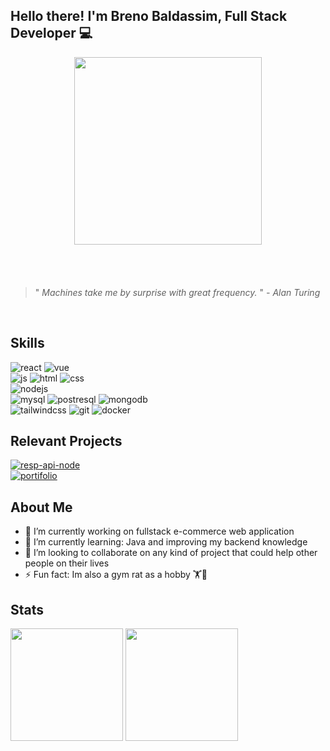 ## Hello there!  I'm Breno Baldassim, Full Stack Developer 💻

<div id="header" align="center" style="margin-bottom:20px;" >
  <img src="https://media3.giphy.com/media/v1.Y2lkPTc5MGI3NjExa3Roc3V3MXptdjdhNjkyaWN5M3A3bTFjcGtiajZhdnVnZGExdmtteCZlcD12MV9pbnRlcm5hbF9naWZfYnlfaWQmY3Q9Zw/2IudUHdI075HL02Pkk/giphy.gif" width="300"/>
</div>

<br/>
<br/>

> "<em> Machines take me by surprise with great frequency.  </em>"
> <em> -  Alan Turing </em>

<br/>

## Skills
<!--
<p align="center">
  <a href="https://skillicons.dev">
    <img src="https://skillicons.dev/icons?i=react,vue,js,html,css,nodejs,laravel,python,fastapi,java,mysql,postgres,mongodb,expressjs,tailwindcss,git,docker&perline=10" />
  </a>
</p>
-->
<p align="">
  <img alt="react" src="https://img.shields.io/badge/React-20232A?style=for-the-badge&logo=react&logoColor=61DAFB"/>
  <img alt="vue" src="https://img.shields.io/badge/Vue.js-35495E?style=for-the-badge&logo=vue.js&logoColor=4FC08D"/>
  <br/>
  <img alt="js" src="https://img.shields.io/badge/JavaScript-323330?style=for-the-badge&logo=javascript&logoColor=F7DF1E"/>
  <img alt="html" src="https://img.shields.io/badge/HTML5-E34F26?style=for-the-badge&logo=html5&logoColor=white"/>
  <img alt="css" src="https://img.shields.io/badge/CSS3-1572B6?style=for-the-badge&logo=css3&logoColor=white"/>
  <br/>
  <img alt="nodejs" src="https://img.shields.io/badge/Node.js-43853D?style=for-the-badge&logo=node.js&logoColor=white"/>
  <br/>
  <img alt="mysql" src="https://img.shields.io/badge/MySQL-00000F?style=for-the-badge&logo=mysql&logoColor=white"/>
  <img alt="postresql" src="https://img.shields.io/badge/PostgreSQL-316192?style=for-the-badge&logo=postgresql&logoColor=white"/>
  <img alt="mongodb" src="https://img.shields.io/badge/MongoDB-4EA94B?style=for-the-badge&logo=mongodb&logoColor=white"/>
  <br/>
  <img alt="tailwindcss" src="https://img.shields.io/badge/Tailwind_CSS-38B2AC?style=for-the-badge&logo=tailwind-css&logoColor=white"/>
  <img alt="git" src="https://img.shields.io/badge/Git-E34F26?style=for-the-badge&logo=git&logoColor=white"/>
  <img alt="docker" src="https://img.shields.io/badge/Docker-2496ED?style=for-the-badge&logo=docker&logoColor=white"/>
</p>

## Relevant Projects
<p align="">
  <a href="https://github.com/brenobaldassim/portifolio-node-rest-api-authentication">
    <img alt="resp-api-node" src="https://img.shields.io/badge/REST%20API%20WITH%20USER%20AUTH-green?style=for-the-badge&logo=nodedotjs&logoColor=white"/>
  </a>
  <br/>
  <a href="https://github.com/brenobaldassim/brenobaldassim.github.io">
    <img alt="portifolio" src="https://img.shields.io/badge/my%20potifolio%20website-2ba84a?style=for-the-badge&logo=vue.js&logoColor=white"/>
  </a>
</p>

## About Me
<div>
    <ul>
      <li>🔭 I’m currently working on fullstack e-commerce web application</li>
      <li>🌱 I’m currently learning: Java and improving my backend knowledge</li>
      <li>👯 I’m looking to collaborate on any kind of project that could help other people on their lives</li>
      <li>⚡ Fun fact: Im also a gym rat as a hobby 🏋️🐀</li>
    </ul>
</div>

## Stats
<div>
  <img height="180em" src="https://github-readme-stats.vercel.app/api?username=brenobaldassim&show_icons=true&theme=merko"/>
  <img height="180em" src="https://github-readme-stats.vercel.app/api/top-langs/?username=brenobaldassim&layout=compact&langs_count=7&theme=merko"/>
</div>
